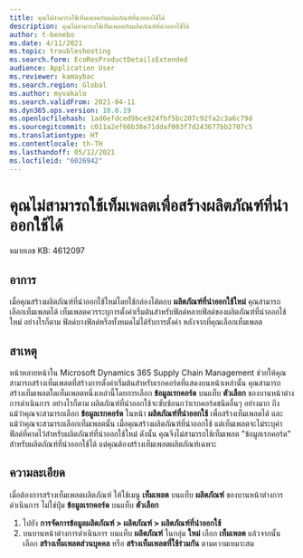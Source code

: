 ```yaml
---
title: คุณไม่สามารถใช้เท็มเพลตกับผลิตภัณฑ์ที่นำออกใช้ได้
description: คุณไม่สามารถใช้เท็มเพลตกับผลิตภัณฑ์ที่นำออกใช้ได้
author: t-benebo
ms.date: 4/11/2021
ms.topic: troubleshooting
ms.search.form: EcoResProductDetailsExtended
audience: Application User
ms.reviewer: kamaybac
ms.search.region: Global
ms.author: myvakalo
ms.search.validFrom: 2021-04-11
ms.dyn365.ops.version: 10.0.19
ms.openlocfilehash: 1ad6efdced9bce924fbf5bc207c92fa2c3a6c79d
ms.sourcegitcommit: c011a2ef66b38e71ddaf003f7d243677bb2707c5
ms.translationtype: HT
ms.contentlocale: th-TH
ms.lasthandoff: 05/12/2021
ms.locfileid: "6026942"
---
```

# <a name="you-cant-apply-a-template-to-create-a-released-product"></a>คุณไม่สามารถใช้เท็มเพลตเพื่อสร้างผลิตภัณฑ์ที่นำออกใช้ได้

หมายเลข KB: 4612097

## <a name="symptoms"></a>อาการ

เมื่อคุณสร้างผลิตภัณฑ์ที่นำออกใช้ใหม่โดยใช้กล่องโต้ตอบ **ผลิตภัณฑ์ที่นำออกใช้ใหม่** คุณสามารถเลือกเท็มเพลตได้ เท็มเพลตควรระบุการตั้งค่าเริ่มต้นสำหรับฟิลด์หลายฟิลด์ของผลิตภัณฑ์ที่นำออกใช้ใหม่ อย่างไรก็ตาม ฟิลด์บางฟิลด์หรือทั้งหมดไม่ได้รับการตั้งค่า หลังจากที่คุณเลือกเท็มเพลต

## <a name="cause"></a>สาเหตุ

หน้าหลายหน้าใน Microsoft Dynamics 365 Supply Chain Management ช่วยให้คุณสามารถสร้างเท็มเพลตที่สร้างการตั้งค่าเริ่มต้นสำหรับเรกคอร์ดที่แสดงบนหน้าเหล่านั้น คุณสามารถสร้างเท็มเพลตใดเท็มเพลตหนึ่งเหล่านี้โดยการเลือก **ข้อมูลเรกคอร์ด** บนแท็บ **ตัวเลือก** ของบานหน้าต่างการดำเนินการ อย่างไรก็ตาม ผลิตภัณฑ์ที่นำออกใช้จะซับซ้อนกว่าเรกคอร์ดชนิดอื่นๆ อย่างมาก ถึงแม้ว่าคุณจะสามารถเลือก **ข้อมูลเรกคอร์ด** ในหน้า **ผลิตภัณฑ์ที่นำออกใช้** เพื่อสร้างเท็มเพลตได้ และแม้ว่าคุณจะสามารถเลือกเท็มเพลตนั้น เมื่อคุณสร้างผลิตภัณฑ์ที่นำออกใช้ แต่เท็มเพลตจะไม่ระบุค่าฟิลด์ที่คาดไว้สำหรับผลิตภัณฑ์ที่นำออกใช้ใหม่ ดังนั้น คุณจึงไม่สามารถใช้เท็มเพลต "ข้อมูลเรกคอร์ด" สำหรับผลิตภัณฑ์ที่นำออกใช้ได้ แต่คุณต้องสร้างเท็มเพลตผลิตภัณฑ์เฉพาะ

## <a name="resolution"></a>ความละเอียด

เมื่อต้องการสร้างเท็มเพลตผลิตภัณฑ์ ให้ใช้เมนู **เท็มเพลต** บนแท็บ **ผลิตภัณฑ์** ของบานหน้าต่างการดำเนินการ ไม่ใช่ปุ่ม **ข้อมูลเรกคอร์ด** บนแท็บ **ตัวเลือก**

1. ไปยัง **การจัดการข้อมูลผลิตภัณฑ์ \> ผลิตภัณฑ์ \> ผลิตภัณฑ์ที่นำออกใช้**
1. บนบานหน้าต่างการดำเนินการ บนแท็บ **ผลิตภัณฑ์** ในกลุ่ม **ใหม่** เลือก **เท็มเพลต** แล้วจากนั้น เลือก **สร้างเท็มเพลตส่วนบุคคล** หรือ **สร้างเท็มเพลตที่ใช้ร่วมกัน** ตามความเหมาะสม
